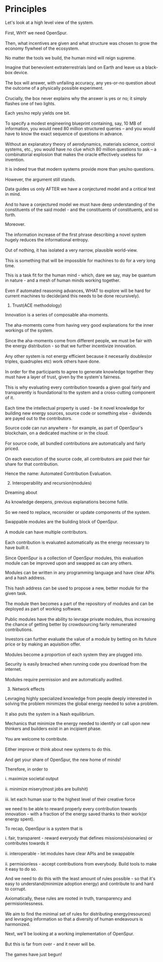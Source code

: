 # Principles

Let's look at a high level view of the system.<br>  
First, WHY we need OpenSpur.<br>  
Then, what incentives are given and what structure was chosen to grow the economy flywheel of the ecosystem.<br>  

No matter the tools we build, the human mind will reign supreme.<br>  

Imagine that benevolent extraterrestrials land on Earth and leave us a black-box device.<br>   
The box will answer, with unfailing accuracy, any yes-or-no question about the outcome of a physically possible experiment.<br>  
Crucially, the box never explains why the answer is yes or no; it simply flashes one of two lights.<br>  

Each yes/no reply yields one bit.<br>  
To specify a modest engineering blueprint containing, say, 10 MB of information, you would need 80 million structured queries – and you would have to know the exact sequence of questions in advance.<br>  
Without an explanatory theory of aerodynamics, materials science, control systems, etc., you would have no clue which 80 million questions to ask – a combinatorial explosion that makes the oracle effectively useless for invention.<br>  

It is indeed true that modern systems provide more than yes/no questions.<br>  
However, the argument still stands.<br>  

Data guides us only AFTER we have a conjectured model and a critical test in mind.<br>  
And to have a conjectured model we must have deep understanding of the constituents of the said model - and the constituents of constituents, and so forth.<br>  

Moreover.<br>  
The information increase of the first phrase describing a novel system hugely reduces the informational entropy. <br>   
Out of nothing, it has isolated a very narrow, plausible world-view.<br>  
This is something that will be impossible for machines to do for a very long time.<br>  

This is a task fit for the human mind - which, dare we say, may be quantum in nature - and a mesh of human minds working together.<br>  
Even if automated reasoning advances, WHAT to explore will be hard for current machines to decide(and this needs to be done recursively).<br>  

1. Trust(ACE methodology)<br>  

Innovation is a series of composable aha-moments.<br>   
The aha-moments come from having very good explanations for the inner workings of the system.<br>  
Since the aha-moments come from different people, we must be fair with the energy distribution - so that we further incentivize innovation.<br>  
Any other system is not energy efficient because it necesarily doubles(or triples, quadruples etc) work others have done.<br>  
In order for the participants to agree to generate knowledge together they must have a layer of trust, given by the system's fairness.<br>  
This is why evaluating every contribution towards a given goal fairly and transparently is foundational to the system and a cross-cutting component of it.<br>  
Each time the intellectual property is used - be it novel knowledge for building new energy sources, source code or something else - dividends are payed out to the contributors.<br>  

Source code can run anywhere - for example, as part of OpenSpur's blockchain, on a dedicated machine or in the cloud.<br>  
For source code, all bundled contributions are automatically and fairly priced.<br>  
On each execution of the source code, all contributors are paid their fair share for that contribution.<br>  

Hence the name: Automated Contribution Evaluation.<br>  

2. Interoperability and recursion(modules)<br>  

Dreaming about<br>  

As knowledge deepens, previous explanations become futile.<br>   
So we need to replace, reconsider or update components of the system.<br>  

Swappable modules are the building block of OpenSpur.<br>  
A module can have multiple contributors.<br>  
Each contribution is evaluated automatically as the energy necessary to have built it.<br>  
Since OpenSpur is a collection of OpenSpur modules, this evaluation module can be improved upon and swapped as can any others.<br>  

Modules can be written in any programming language and have clear APIs and a hash address.<br>  
This hash address can be used to propose a new, better module for the given task.<br>  
The module then becomes a part of the repository of modules and can be deployed as part of working software.<br>  
Public modules have the ability to levrage private modules, thus increasing the chance of getting better by crowdsourcing fairly remunerated contributions.<br>  

Investors can further evaluate the value of a module by betting on its future price or by making an aquisition offer.<br>  
Modules become a proportion of each system they are plugged into.<br>  

Security is easily breached when running code you download from the internet.<br>   
Modules require permission and are automatically audited.<br>  

3. Network effects<br>  

Levraging highly specialized knowledge from people deeply interested in solving the problem minimizes the global energy needed to solve a problem.<br>  
It also puts the system in a Nash equilibrium.<br>  

Mechanics that minimize the energy needed to identify or call upon new thinkers and builders exist in an incipient phase.<br>  
You are welcome to contribute.<br>  
Either improve or think about new systems to do this.<br>  
And get your share of OpenSpur, the new home of minds!<br>  

Therefore, in order to<br>  

i.   maximize societal output<br>   
ii.  minimize misery(most jobs are bullshit)<br>  
iii. let each human soar to the highest level of their creative force<br>   

we need to be able to reward properly every contribution towards innovation - with a fraction of the energy saved thanks to their work(or energy spent).<br>  

To recap, OpenSpur is a system that is<br>  

i.  fair, transparent - reward everyody that defines missions(visionaries) or contributes towards it<br>  
ii. interoperable - let modules have clear APIs and be swappable<br>  
ii. permisionless - accept contributions from everybody. Build tools to make it easy to do so.<br>  

And we need to do this with the least amount of rules possible - so that it's easy to understand(minimize adoption energy) and contribute to and hard to corrupt.<br>  

Axiomatically, these rules are rooted in truth, transparency and permisionlessness.<br>  
We aim to find the minimal set of rules for distributing energy(resources) and levraging information so that a diversity of human endeavours is harmonized.<br>   

Next, we'll be looking at a working implementation of OpenSpur.<br>  
But this is far from over - and it never will be.<br>  
The games have just begun!